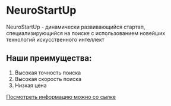 # NeuroStartUp
NeuroStartUp - динамически развивающийся стартап, специализирующийся на поиске с использованием новейших технологий искусственного интеллект

## Наши преимущества:

1. Высокая точность поиска
1. Высокая скорость поиска
1. Низкая цена

[Посмотреть информацию можно со сылке](https://github.com/Swetlyak2006/NeuroStartUp)
